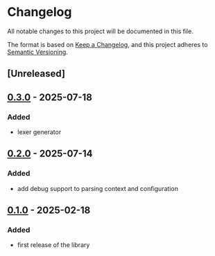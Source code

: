 # Changelog

All notable changes to this project will be documented in this file.

The format is based on [Keep a Changelog](https://keepachangelog.com/en/1.0.0/),
and this project adheres to [Semantic Versioning](https://semver.org/spec/v2.0.0.html).

## [Unreleased]

## [0.3.0](https://github.com/Wybxc/parse-it/compare/parse-it-v0.2.0...parse-it-v0.3.0) - 2025-07-18

### Added

- lexer generator

## [0.2.0](https://github.com/Wybxc/parse-it/compare/parse-it-v0.1.0...parse-it-v0.2.0) - 2025-07-14

### Added

- add debug support to parsing context and configuration

## [0.1.0](https://github.com/Wybxc/parse-it/releases/tag/parse-it-v0.1.0) - 2025-02-18

### Added

- first release of the library
